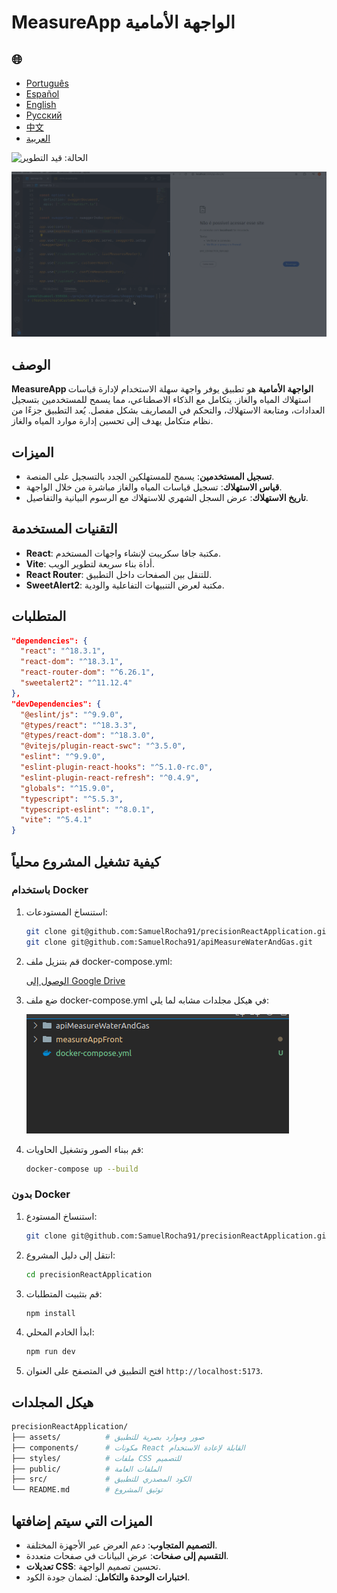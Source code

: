 # MeasureApp الواجهة الأمامية

<h2>🌐</h2>
<ul>
  <li><a href="https://github.com/SamuelRocha91/precisionReactApplication/blob/main/README.md" target="_blank">Português</a></li>
  <li><a href="https://github.com/SamuelRocha91/precisionReactApplication/blob/main/README_es.md" target="_blank">Español</a></li>
  <li><a href="https://github.com/SamuelRocha91/precisionReactApplication/blob/main/README_en.md" target="_blank">English</a></li>
  <li><a href="https://github.com/SamuelRocha91/precisionReactApplication/blob/main/README_ru.md" target="_blank">Русский</a></li>
  <li><a href="https://github.com/SamuelRocha91/precisionReactApplication/blob/main/README_ch.md" target="_blank">中文</a></li>
  <li><a href="https://github.com/SamuelRocha91/precisionReactApplication/blob/main/README_ar.md" target="_blank">العربية</a></li>
</ul>

![الحالة: قيد التطوير](https://img.shields.io/badge/status-%D9%82%D9%8A%D8%AF%20%D8%A7%D9%84%D8%AA%D8%B7%D9%88%D9%8A%D8%B1-yellow)

![عرض التطبيق](./gifs/apiMeasure.gif)

## الوصف

**MeasureApp الواجهة الأمامية** هو تطبيق يوفر واجهة سهلة الاستخدام لإدارة قياسات استهلاك المياه والغاز. يتكامل مع الذكاء الاصطناعي، مما يسمح للمستخدمين بتسجيل العدادات، ومتابعة الاستهلاك، والتحكم في المصاريف بشكل مفصل. يُعد التطبيق جزءًا من نظام متكامل يهدف إلى تحسين إدارة موارد المياه والغاز.

## الميزات

- **تسجيل المستخدمين**: يسمح للمستهلكين الجدد بالتسجيل على المنصة.
- **قياس الاستهلاك**: تسجيل قياسات المياه والغاز مباشرة من خلال الواجهة.
- **تاريخ الاستهلاك**: عرض السجل الشهري للاستهلاك مع الرسوم البيانية والتفاصيل.

## التقنيات المستخدمة

- **React**: مكتبة جافا سكريبت لإنشاء واجهات المستخدم.
- **Vite**: أداة بناء سريعة لتطوير الويب.
- **React Router**: للتنقل بين الصفحات داخل التطبيق.
- **SweetAlert2**: مكتبة لعرض التنبيهات التفاعلية والودية.

## المتطلبات

```json
"dependencies": {
  "react": "^18.3.1",
  "react-dom": "^18.3.1",
  "react-router-dom": "^6.26.1",
  "sweetalert2": "^11.12.4"
},
"devDependencies": {
  "@eslint/js": "^9.9.0",
  "@types/react": "^18.3.3",
  "@types/react-dom": "^18.3.0",
  "@vitejs/plugin-react-swc": "^3.5.0",
  "eslint": "^9.9.0",
  "eslint-plugin-react-hooks": "^5.1.0-rc.0",
  "eslint-plugin-react-refresh": "^0.4.9",
  "globals": "^15.9.0",
  "typescript": "^5.5.3",
  "typescript-eslint": "^8.0.1",
  "vite": "^5.4.1"
}
```

## كيفية تشغيل المشروع محلياً

### باستخدام Docker

1. استنساخ المستودعات:

   ```bash
   git clone git@github.com:SamuelRocha91/precisionReactApplication.git
   git clone git@github.com:SamuelRocha91/apiMeasureWaterAndGas.git
   ```

2. قم بتنزيل ملف docker-compose.yml:

   [الوصول إلى Google Drive](https://drive.google.com/file/d/1kzs-DJGCvYImBQAqr1GI-zwoNha_b8tA/view?usp=sharing)

3. ضع ملف docker-compose.yml في هيكل مجلدات مشابه لما يلي:

   ![هيكل المجلدات](./public/pastasDocker.png)

4. قم ببناء الصور وتشغيل الحاويات:

   ```bash
   docker-compose up --build
   ```

### بدون Docker

1. استنساخ المستودع:

   ```bash
   git clone git@github.com:SamuelRocha91/precisionReactApplication.git
   ```

2. انتقل إلى دليل المشروع:

   ```bash
   cd precisionReactApplication
   ```

3. قم بتثبيت المتطلبات:

   ```bash
   npm install
   ```

4. ابدأ الخادم المحلي:

   ```bash
   npm run dev
   ```

5. افتح التطبيق في المتصفح على العنوان `http://localhost:5173`.

## هيكل المجلدات

```bash
precisionReactApplication/
├── assets/          # صور وموارد بصرية للتطبيق
├── components/      # مكونات React القابلة لإعادة الاستخدام
├── styles/          # ملفات CSS للتصميم
├── public/          # الملفات العامة
├── src/             # الكود المصدري للتطبيق
└── README.md        # توثيق المشروع
```

## الميزات التي سيتم إضافتها

- **التصميم المتجاوب**: دعم العرض عبر الأجهزة المختلفة.
- **التقسيم إلى صفحات**: عرض البيانات في صفحات متعددة.
- **تعديلات CSS**: تحسين تصميم الواجهة.
- **اختبارات الوحدة والتكامل**: لضمان جودة الكود.

